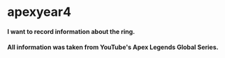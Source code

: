 # apexyear4

#### I want to record information about the ring.
#### All information was taken from YouTube's Apex Legends Global Series.
#### 
